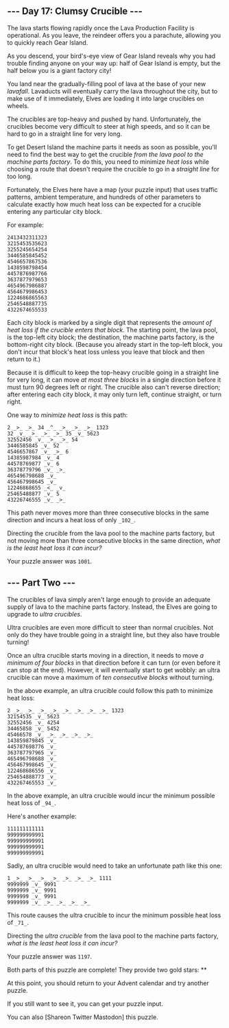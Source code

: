 ## \--- Day 17: Clumsy Crucible ---

The lava starts flowing rapidly once the Lava Production Facility is
operational. As you leave, the reindeer offers you a parachute, allowing you
to quickly reach Gear Island.

As you descend, your bird's-eye view of Gear Island reveals why you had
trouble finding anyone on your way up: half of Gear Island is empty, but the
half below you is a giant factory city!

You land near the gradually-filling pool of lava at the base of your new
_lavafall_. Lavaducts will eventually carry the lava throughout the city, but
to make use of it immediately, Elves are loading it into large crucibles on
wheels.

The crucibles are top-heavy and pushed by hand. Unfortunately, the crucibles
become very difficult to steer at high speeds, and so it can be hard to go in
a straight line for very long.

To get Desert Island the machine parts it needs as soon as possible, you'll
need to find the best way to get the crucible _from the lava pool to the
machine parts factory_. To do this, you need to minimize _heat loss_ while
choosing a route that doesn't require the crucible to go in a _straight line_
for too long.

Fortunately, the Elves here have a map (your puzzle input) that uses traffic
patterns, ambient temperature, and hundreds of other parameters to calculate
exactly how much heat loss can be expected for a crucible entering any
particular city block.

For example:

    
    
    2413432311323
    3215453535623
    3255245654254
    3446585845452
    4546657867536
    1438598798454
    4457876987766
    3637877979653
    4654967986887
    4564679986453
    1224686865563
    2546548887735
    4322674655533
    

Each city block is marked by a single digit that represents the _amount of
heat loss if the crucible enters that block_. The starting point, the lava
pool, is the top-left city block; the destination, the machine parts factory,
is the bottom-right city block. (Because you already start in the top-left
block, you don't incur that block's heat loss unless you leave that block and
then return to it.)

Because it is difficult to keep the top-heavy crucible going in a straight
line for very long, it can move _at most three blocks_ in a single direction
before it must turn 90 degrees left or right. The crucible also can't reverse
direction; after entering each city block, it may only turn left, continue
straight, or turn right.

One way to _minimize heat loss_ is this path:

    
    
    2 _>_ _>_ 34 _^_ _>_ _>_ _>_ 1323
    32 _v_ _>_ _>_ _>_ 35 _v_ 5623
    32552456 _v_ _>_ _>_ 54
    3446585845 _v_ 52
    4546657867 _v_ _>_ 6
    14385987984 _v_ 4
    44578769877 _v_ 6
    36378779796 _v_ _>_
    465496798688 _v_
    456467998645 _v_
    12246868655 _<_ _v_
    25465488877 _v_ 5
    43226746555 _v_ _>_
    

This path never moves more than three consecutive blocks in the same direction
and incurs a heat loss of only `_102_`.

Directing the crucible from the lava pool to the machine parts factory, but
not moving more than three consecutive blocks in the same direction, _what is
the least heat loss it can incur?_

Your puzzle answer was `1001`.

## \--- Part Two ---

The crucibles of lava simply aren't large enough to provide an adequate supply
of lava to the machine parts factory. Instead, the Elves are going to upgrade
to _ultra crucibles_.

Ultra crucibles are even more difficult to steer than normal crucibles. Not
only do they have trouble going in a straight line, but they also have trouble
turning!

Once an ultra crucible starts moving in a direction, it needs to move _a
minimum of four blocks_ in that direction before it can turn (or even before
it can stop at the end). However, it will eventually start to get wobbly: an
ultra crucible can move a maximum of _ten consecutive blocks_ without turning.

In the above example, an ultra crucible could follow this path to minimize
heat loss:

    
    
    2 _>_ _>_ _>_ _>_ _>_ _>_ _>_ _>_ 1323
    32154535 _v_ 5623
    32552456 _v_ 4254
    34465858 _v_ 5452
    45466578 _v_ _>_ _>_ _>_ _>_
    143859879845 _v_
    445787698776 _v_
    363787797965 _v_
    465496798688 _v_
    456467998645 _v_
    122468686556 _v_
    254654888773 _v_
    432267465553 _v_
    

In the above example, an ultra crucible would incur the minimum possible heat
loss of `_94_`.

Here's another example:

    
    
    111111111111
    999999999991
    999999999991
    999999999991
    999999999991
    

Sadly, an ultra crucible would need to take an unfortunate path like this one:

    
    
    1 _>_ _>_ _>_ _>_ _>_ _>_ _>_ 1111
    9999999 _v_ 9991
    9999999 _v_ 9991
    9999999 _v_ 9991
    9999999 _v_ _>_ _>_ _>_ _>_
    

This route causes the ultra crucible to incur the minimum possible heat loss
of `_71_`.

Directing the _ultra crucible_ from the lava pool to the machine parts
factory, _what is the least heat loss it can incur?_

Your puzzle answer was `1197`.

Both parts of this puzzle are complete! They provide two gold stars: **

At this point, you should return to your Advent calendar and try another
puzzle.

If you still want to see it, you can get your puzzle input.

You can also [Shareon Twitter Mastodon] this puzzle.

